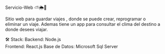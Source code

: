  Servicio-Web ⛅🌦️🚀 

Sitio web para guardar viajes , donde se puede crear, reprogramar o eliminar un viaje.
Ademas tiene un app para consultar el clima del destino a donde desees viajar.

🛠️ Stack: 
Backend: Node.js  
Frontend: React.js
Base de Datos: Microsoft Sql Server
 
 

